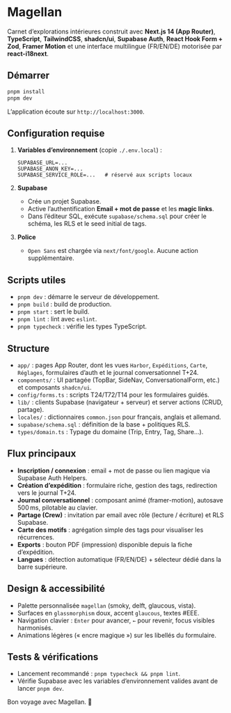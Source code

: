# Magellan

Carnet d’explorations intérieures construit avec **Next.js 14 (App Router)**, **TypeScript**, **TailwindCSS**, **shadcn/ui**, **Supabase Auth**, **React Hook Form + Zod**, **Framer Motion** et une interface multilingue (FR/EN/DE) motorisée par **react-i18next**.

## Démarrer

```bash
pnpm install
pnpm dev
```

L’application écoute sur `http://localhost:3000`.

## Configuration requise

1. **Variables d’environnement** (copie `./.env.local`) :

   ```env
   SUPABASE_URL=...
   SUPABASE_ANON_KEY=...
   SUPABASE_SERVICE_ROLE=...   # réservé aux scripts locaux
   ```

2. **Supabase**

   - Crée un projet Supabase.
   - Active l’authentification **Email + mot de passe** et les **magic links**.
   - Dans l’éditeur SQL, exécute `supabase/schema.sql` pour créer le schéma, les RLS et le seed initial de tags.

3. **Police**

   - `Open Sans` est chargée via `next/font/google`. Aucune action supplémentaire.

## Scripts utiles

- `pnpm dev` : démarre le serveur de développement.
- `pnpm build` : build de production.
- `pnpm start` : sert le build.
- `pnpm lint` : lint avec `eslint`.
- `pnpm typecheck` : vérifie les types TypeScript.

## Structure

- `app/` : pages App Router, dont les vues `Harbor`, `Expéditions`, `Carte`, `Réglages`, formulaires d’auth et le journal conversationnel T+24.
- `components/` : UI partagée (TopBar, SideNav, ConversationalForm, etc.) et composants `shadcn/ui`.
- `config/forms.ts` : scripts T24/T72/T14 pour les formulaires guidés.
- `lib/` : clients Supabase (navigateur + serveur) et server actions (CRUD, partage).
- `locales/` : dictionnaires `common.json` pour français, anglais et allemand.
- `supabase/schema.sql` : définition de la base + politiques RLS.
- `types/domain.ts` : Typage du domaine (Trip, Entry, Tag, Share…).

## Flux principaux

- **Inscription / connexion** : email + mot de passe ou lien magique via Supabase Auth Helpers.
- **Création d’expédition** : formulaire riche, gestion des tags, redirection vers le journal T+24.
- **Journal conversationnel** : composant animé (framer-motion), autosave 500 ms, pilotable au clavier.
- **Partage (Crew)** : invitation par email avec rôle (lecture / écriture) et RLS Supabase.
- **Carte des motifs** : agrégation simple des tags pour visualiser les récurrences.
- **Exports** : bouton PDF (impression) disponible depuis la fiche d’expédition.
- **Langues** : détection automatique (FR/EN/DE) + sélecteur dédié dans la barre supérieure.

## Design & accessibilité

- Palette personnalisée `magellan` (smoky, delft, glaucous, vista).
- Surfaces en `glassmorphism` doux, accent `glaucous`, textes #EEE.
- Navigation clavier : `Enter` pour avancer, `←` pour revenir, focus visibles harmonisés.
- Animations légères (« encre magique ») sur les libellés du formulaire.

## Tests & vérifications

- Lancement recommandé : `pnpm typecheck && pnpm lint`.
- Vérifie Supabase avec les variables d’environnement valides avant de lancer `pnpm dev`.

Bon voyage avec Magellan. 🧭
